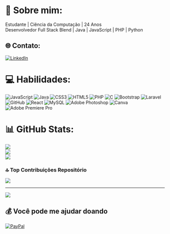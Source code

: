 # 💫 Sobre mim:
Estudante | Ciência da Computação | 24 Anos<br>Desenvolvedor Full Stack Blend | Java | JavaScript | PHP | Python


## 🌐 Contato:
[![LinkedIn](https://img.shields.io/badge/LinkedIn-%230077B5.svg?logo=linkedin&logoColor=white)](https://www.linkedin.com/in/jo%C3%A3o-pedro-r-177628184/) 

# 💻 Habilidades:
![JavaScript](https://img.shields.io/badge/javascript-%23323330.svg?style=flat-square&logo=javascript&logoColor=%23F7DF1E) ![Java](https://img.shields.io/badge/java-%23ED8B00.svg?style=flat-square&logo=java&logoColor=white) ![CSS3](https://img.shields.io/badge/css3-%231572B6.svg?style=flat-square&logo=css3&logoColor=white) ![HTML5](https://img.shields.io/badge/html5-%23E34F26.svg?style=flat-square&logo=html5&logoColor=white) ![PHP](https://img.shields.io/badge/php-%23777BB4.svg?style=flat-square&logo=php&logoColor=white) ![C](https://img.shields.io/badge/c-%2300599C.svg?style=flat-square&logo=c&logoColor=white) ![Bootstrap](https://img.shields.io/badge/bootstrap-%23563D7C.svg?style=flat-square&logo=bootstrap&logoColor=white) ![Laravel](https://img.shields.io/badge/laravel-%23FF2D20.svg?style=flat-square&logo=laravel&logoColor=white) ![GitHub](https://img.shields.io/badge/GitHub-%23121011.svg?style=flat-square&logo=github&logoColor=white) ![React](https://img.shields.io/badge/react-%2320232a.svg?style=flat-square&logo=react&logoColor=%2361DAFB) ![MySQL](https://img.shields.io/badge/mysql-%2300f.svg?style=flat-square&logo=mysql&logoColor=white) ![Adobe Photoshop](https://img.shields.io/badge/adobephotoshop-%2331A8FF.svg?style=flat-square&logo=adobephotoshop&logoColor=white) ![Canva](https://img.shields.io/badge/Canva-%2300C4CC.svg?style=flat-square&logo=Canva&logoColor=white) ![Adobe Premiere Pro](https://img.shields.io/badge/Adobe%20Premiere%20Pro-9999FF.svg?style=flat-square&logo=Adobe%20Premiere%20Pro&logoColor=white)
# 📊 GitHub Stats:
![](https://github-readme-stats.vercel.app/api?username=WhaleJucs&theme=radical&hide_border=false&include_all_commits=false&count_private=false)<br/>
![](https://github-readme-streak-stats.herokuapp.com/?user=WhaleJucs&theme=radical&hide_border=false)<br/>
![](https://github-readme-stats.vercel.app/api/top-langs/?username=WhaleJucs&theme=radical&hide_border=false&include_all_commits=false&count_private=false&layout=compact)

### 🔝 Top Contribuições Repositório
![](https://github-contributor-stats.vercel.app/api?username=WhaleJucs&limit=5&theme=onedark&combine_all_yearly_contributions=true)

---
[![](https://visitcount.itsvg.in/api?id=WhaleJucs&icon=1&color=12)](https://visitcount.itsvg.in)

  ## 💰 Você pode me ajudar doando
  [![PayPal](https://img.shields.io/badge/PayPal-00457C?style=for-the-badge&logo=paypal&logoColor=white)](https://paypal.me/joao000059@gmail.com) 
    
<!-- Proudly created with GPRM ( https://gprm.itsvg.in ) -->
